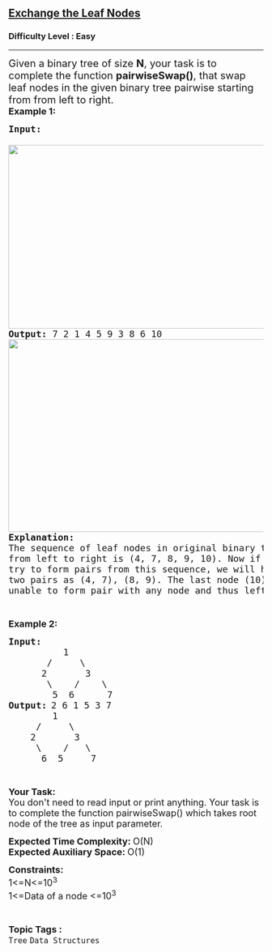 <h2><a href="https://practice.geeksforgeeks.org/problems/exchange-the-leaf-nodes/1">Exchange the Leaf Nodes</a></h2><h3>Difficulty Level : Easy</h3><hr><div class="problems_problem_content__Xm_eO"><p><span style="font-size:20px">Given a binary tree of size <strong>N</strong>, your task is to complete the function <strong>pairwiseSwap()</strong>, that&nbsp;swap leaf nodes in the given binary tree pairwise starting from from left to right.</span><br>
<strong><span style="font-size:18px">Example 1:</span></strong></p>

<pre><span style="font-size:18px"><strong>Input:</strong> 

<img alt="" src="https://contribute.geeksforgeeks.org/wp-content/uploads/swap1.png" style="height:363px; width:583px">
<strong>Output:</strong> 7 2 1 4 5 9 3 8 6 10&nbsp;
<img alt="" src="https://contribute.geeksforgeeks.org/wp-content/uploads/swap2.png" style="height:381px; width:602px">
<strong>Explanation:</strong>
The sequence of leaf nodes in original binary tree
from left to right is (4, 7, 8, 9, 10). Now if we 
try to form pairs from this sequence, we will have 
two pairs as (4, 7), (8, 9). The last node (10) is 
unable to form pair with any node and thus left unswapped</span></pre>

<p>&nbsp;</p>

<p><span style="font-size:18px"><strong>Example 2:</strong></span></p>

<pre><span style="font-size:18px"><strong>Input: </strong>
          1
       /     \
      2       3
       \    /    \
        5  6      7</span>
<span style="font-size:18px"><strong>Output:</strong></span> <span style="font-size:18px">2 6 1 5 3 7</span>
<span style="font-size:18px">        1
     /     \
    2       3
     \    /   \
      6  5     7</span></pre>

<p>&nbsp;</p>

<p><span style="font-size:18px"><strong>Your Task:</strong><br>
You don't need to read input or print anything. Your task is to complete the function pairwiseSwap() which takes root node of the tree as input parameter. </span></p>

<p><span style="font-size:18px"><strong>Expected Time Complexity: </strong>O(N)<br>
<strong>Expected Auxiliary Space: </strong>O(1)</span></p>

<p><span style="font-size:18px"><strong>Constraints:</strong><br>
1&lt;=N&lt;=10<sup>3</sup><br>
1&lt;=Data of a node &lt;=10<sup>3</sup></span></p>
</div><br><p><span style=font-size:18px><strong>Topic Tags : </strong><br><code>Tree</code>&nbsp;<code>Data Structures</code>&nbsp;